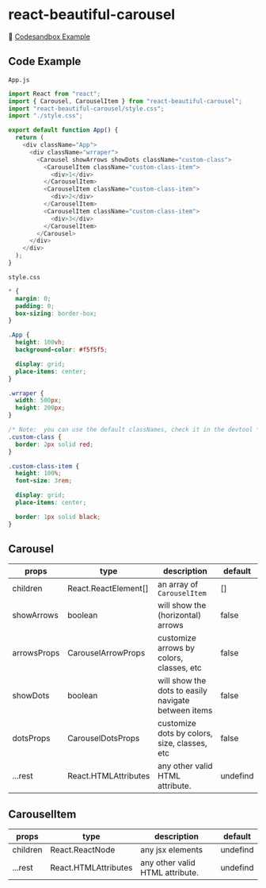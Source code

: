 # react-beautiful-carousel

🔗 [Codesandbox Example](https://codesandbox.io/s/vigorous-smoke-90k9er?file=/src/App.js)

## Code Example

`App.js`

```js
import React from "react";
import { Carousel, CarouselItem } from "react-beautiful-carousel";
import "react-beautiful-carousel/style.css";
import "./style.css";

export default function App() {
  return (
    <div className="App">
      <div className="wrraper">
        <Carousel showArrows showDots className="custom-class">
          <CarouselItem className="custom-class-item">
            <div>1</div>
          </CarouselItem>
          <CarouselItem className="custom-class-item">
            <div>2</div>
          </CarouselItem>
          <CarouselItem className="custom-class-item">
            <div>3</div>
          </CarouselItem>
        </Carousel>
      </div>
    </div>
  );
}
```

`style.css`

```css
* {
  margin: 0;
  padding: 0;
  box-sizing: border-box;
}

.App {
  height: 100vh;
  background-color: #f5f5f5;

  display: grid;
  place-items: center;
}

.wrraper {
  width: 500px;
  height: 200px;
}

/* Note:  you can use the default classNames, check it in the devtool */
.custom-class {
  border: 2px solid red;
}

.custom-class-item {
  height: 100%;
  font-size: 3rem;

  display: grid;
  place-items: center;

  border: 1px solid black;
}
```

## Carousel

| **props**   | **type**                          | **description**                                     | **default** |
| ----------- | --------------------------------- | --------------------------------------------------- | ----------- |
| children    | React.ReactElement[]              | an array of `CarouselItem`                          | []          |
| showArrows  | boolean                           | will show the (horizontal) arrows                   | false       |
| arrowsProps | CarouselArrowProps                | customize arrows by colors, classes, etc            | false       |
| showDots    | boolean                           | will show the dots to easily navigate between items | false       |
| dotsProps   | CarouselDotsProps                 | customize dots by colors, size, classes, etc        | false       |
| ...rest     | React.HTMLAttributes<HTMLElement> | any other valid HTML attribute.                     | undefind    |

## CarouselItem

| **props** | **type**                          | **description**                 | **default** |
| --------- | --------------------------------- | ------------------------------- | ----------- |
| children  | React.ReactNode                   | any jsx elements                | undefind    |
| ...rest   | React.HTMLAttributes<HTMLElement> | any other valid HTML attribute. | undefind    |
